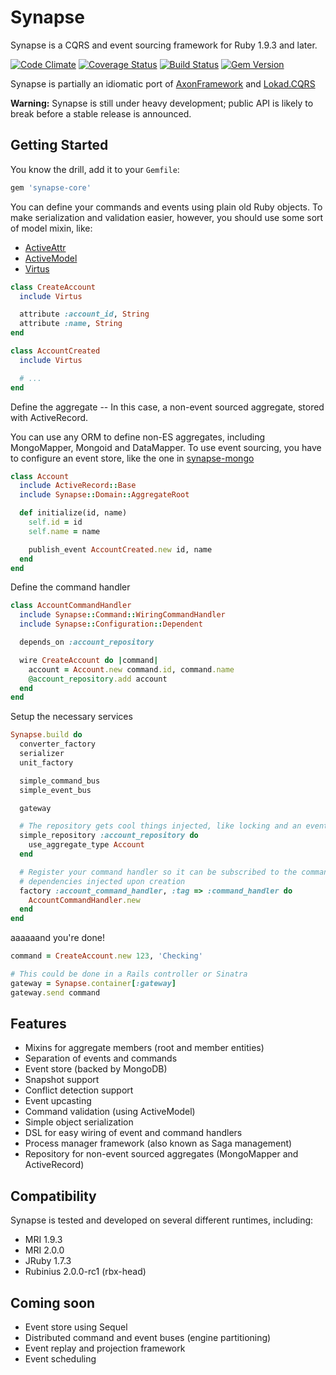 # Synapse

Synapse is a CQRS and event sourcing framework for Ruby 1.9.3 and later.

[![Code Climate](https://codeclimate.com/github/ianunruh/synapse.png)](https://codeclimate.com/github/ianunruh/synapse)
[![Coverage Status](https://coveralls.io/repos/ianunruh/synapse/badge.png?branch=master)](https://coveralls.io/r/ianunruh/synapse)
[![Build Status](https://travis-ci.org/ianunruh/synapse.png?branch=master)](https://travis-ci.org/ianunruh/synapse)
[![Gem Version](https://badge.fury.io/rb/synapse-core.png)](http://badge.fury.io/rb/synapse-core)

Synapse is partially an idiomatic port of [AxonFramework](http://axonframework.com) and [Lokad.CQRS](http://lokad.github.io/lokad-cqrs)

**Warning:** Synapse is still under heavy development; public API is likely to break before a stable release is announced.

## Getting Started

You know the drill, add it to your `Gemfile`:

```ruby
gem 'synapse-core'
```

You can define your commands and events using plain old Ruby objects. To make serialization and validation
easier, however, you should use some sort of model mixin, like:

- [ActiveAttr](https://github.com/cgriego/active_attr)
- [ActiveModel](https://github.com/rails/rails/tree/master/activemodel)
- [Virtus](https://github.com/solnic/virtus)

```ruby
class CreateAccount
  include Virtus

  attribute :account_id, String
  attribute :name, String
end

class AccountCreated
  include Virtus

  # ...
end
```

Define the aggregate -- In this case, a non-event sourced aggregate, stored with ActiveRecord.

You can use any ORM to define non-ES aggregates, including MongoMapper, Mongoid and DataMapper.
To use event sourcing, you have to configure an event store, like the one in [synapse-mongo](https://github.com/ianunruh/synapse-mongo)

```ruby
class Account
  include ActiveRecord::Base
  include Synapse::Domain::AggregateRoot

  def initialize(id, name)
    self.id = id
    self.name = name

    publish_event AccountCreated.new id, name
  end
end
```

Define the command handler

```ruby
class AccountCommandHandler
  include Synapse::Command::WiringCommandHandler
  include Synapse::Configuration::Dependent

  depends_on :account_repository

  wire CreateAccount do |command|
    account = Account.new command.id, command.name
    @account_repository.add account
  end
end
```

Setup the necessary services

```ruby
Synapse.build do
  converter_factory
  serializer
  unit_factory

  simple_command_bus
  simple_event_bus

  gateway

  # The repository gets cool things injected, like locking and an event bus
  simple_repository :account_repository do
    use_aggregate_type Account
  end

  # Register your command handler so it can be subscribed to the command bus and get its own
  # dependencies injected upon creation
  factory :account_command_handler, :tag => :command_handler do
    AccountCommandHandler.new
  end
end
```

aaaaaand you're done!

```ruby
command = CreateAccount.new 123, 'Checking'

# This could be done in a Rails controller or Sinatra
gateway = Synapse.container[:gateway]
gateway.send command
```

## Features

- Mixins for aggregate members (root and member entities)
- Separation of events and commands
- Event store (backed by MongoDB)
- Snapshot support
- Conflict detection support
- Event upcasting
- Command validation (using ActiveModel)
- Simple object serialization
- DSL for easy wiring of event and command handlers
- Process manager framework (also known as Saga management)
- Repository for non-event sourced aggregates (MongoMapper and ActiveRecord)

## Compatibility

Synapse is tested and developed on several different runtimes, including:

- MRI 1.9.3
- MRI 2.0.0
- JRuby 1.7.3
- Rubinius 2.0.0-rc1 (rbx-head)

## Coming soon
- Event store using Sequel
- Distributed command and event buses (engine partitioning)
- Event replay and projection framework
- Event scheduling
